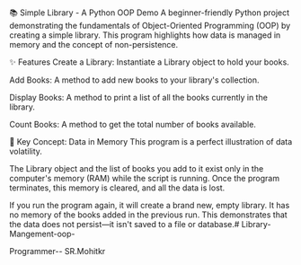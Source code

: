 📚 Simple Library - A Python OOP Demo
A beginner-friendly Python project demonstrating the fundamentals of Object-Oriented Programming (OOP) by creating a simple library. This program highlights how data is managed in memory and the concept of non-persistence.

✨ Features
Create a Library: Instantiate a Library object to hold your books.

Add Books: A method to add new books to your library's collection.

Display Books: A method to print a list of all the books currently in the library.

Count Books: A method to get the total number of books available.

🧠 Key Concept: Data in Memory
This program is a perfect illustration of data volatility.

The Library object and the list of books you add to it exist only in the computer's memory (RAM) while the script is running. Once the program terminates, this memory is cleared, and all the data is lost.

If you run the program again, it will create a brand new, empty library. It has no memory of the books added in the previous run. This demonstrates that the data does not persist—it isn't saved to a file or database.# Library-Mangement-oop-

Programmer-- SR.Mohitkr
